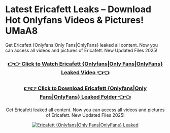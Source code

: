 # Latest Ericafett Leaks – Download Hot Onlyfans Videos & Pictures! UMaA8

Get Ericafett {Onlyfans|Only Fans|OnlyFans} leaked all content. Now you can access all videos and pictures of Ericafett. New Updated Files 2025!  
<div align="center">
  
### [👉👉 Click to Watch Ericafett {Onlyfans|Only Fans|OnlyFans} Leaked Video 👈👈](https://links2leaks.com/ericafett)  
### [👉👉 Click to Download Ericafett {Onlyfans|Only Fans|OnlyFans} Leaked Folder 👈👈](https://links2leaks.com/ericafett)  

Get Ericafett leaked all content. Now you can access all videos and pictures of Ericafett. New Updated Files 2025!  

[![Ericafett {Onlyfans|Only Fans|OnlyFans} Leaked](https://i.ibb.co/93hzkbrt/l2l.gif)](https://links2leaks.com/ericafett)  

</div>
